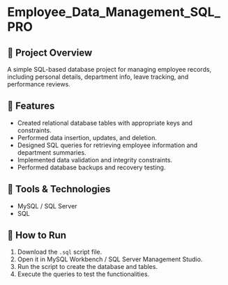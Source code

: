 # Employee_Data_Management_SQL_PRO

## 📌 Project Overview
A simple SQL-based database project for managing employee records, including personal details, department info, leave tracking, and performance reviews.

## 📌 Features
- Created relational database tables with appropriate keys and constraints.
- Performed data insertion, updates, and deletion.
- Designed SQL queries for retrieving employee information and department summaries.
- Implemented data validation and integrity constraints.
- Performed database backups and recovery testing.

## 📌 Tools & Technologies
- MySQL / SQL Server
- SQL

## 📌 How to Run
1. Download the `.sql` script file.
2. Open it in MySQL Workbench / SQL Server Management Studio.
3. Run the script to create the database and tables.
4. Execute the queries to test the functionalities.
